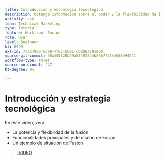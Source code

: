 ```yaml
---
title: Introducción y estrategia tecnológica
description: Obtenga información sobre el poder y la flexibilidad de [!DNL Adobe Workfront Fusion], las funciones de diseño y núcleo de Fusion y un escenario de ejemplo de Fusion.
activity: use
team: Technical Marketing
type: Tutorial
feature: Workfront Fusion
role: User
level: Beginner
kt: 8999
exl-id: 7ca27805-5ca8-4f62-b691-cbdd6a791060
source-git-commit: 58a545120b29a5f492344b89b77235e548e94241
workflow-type: tm+mt
source-wordcount: '47'
ht-degree: 0%

---
```


# Introducción y estrategia tecnológica

En este vídeo, verá:

* La potencia y flexibilidad de la fusión
* Funcionalidades principales y de diseño de Fusion
* Un ejemplo de situación de Fusion

>[!VIDEO](https://video.tv.adobe.com/v/335259/?quality=12)
